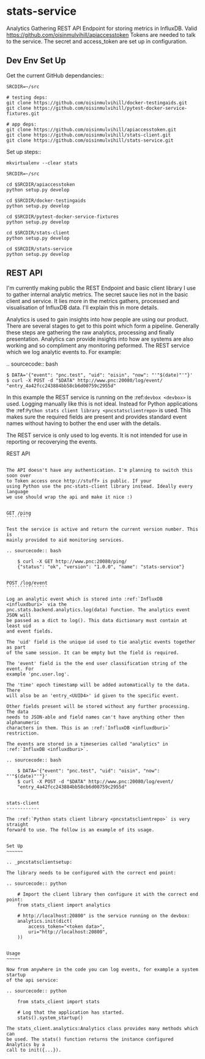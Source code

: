 stats-service
=============

Analytics Gathering REST API Endpoint for storing metrics in InfluxDB. Valid
https://github.com/oisinmulvihill/apiaccesstoken Tokens are needed to talk to
the service. The secret and access_token are set up in configuration.

Dev Env Set Up
--------------

Get the current GitHub dependancies::

    SRCDIR=~/src

    # testing deps:
    git clone https://github.com/oisinmulvihill/docker-testingaids.git
    git clone https://github.com/oisinmulvihill/pytest-docker-service-fixtures.git

    # app deps:
    git clone https://github.com/oisinmulvihill/apiaccesstoken.git
    git clone https://github.com/oisinmulvihill/stats-client.git
    git clone https://github.com/oisinmulvihill/stats-service.git

Set up steps::

    mkvirtualenv --clear stats

    SRCDIR=~/src

    cd $SRCDIR/apiaccesstoken
    python setup.py develop

    cd $SRCDIR/docker-testingaids
    python setup.py develop

    cd $SRCDIR/pytest-docker-service-fixtures
    python setup.py develop

    cd $SRCDIR/stats-client
    python setup.py develop

    cd $SRCDIR/stats-service
    python setup.py develop


REST API
--------

I'm currently making public the REST Endpoint and basic client library I use to
gather internal analytic metrics. The secret sauce lies not in the basic client
and service. It lies more in the metrics gathers, processed and visualisation
of InfluxDB data. I'll explain this in more details.

Analytics is used to gain insights into how people are using our product.
There are several stages to get to this point which form a pipeline. Generally
these steps are gathering the raw analytics, processing and finally
presentation. Analytics can provide insights into how are systems are also
working and so compliment any monitoring peformed. The REST service which we
log analytic events to. For example:

.. sourcecode:: bash

    $ DATA='{"event": "pnc.test", "uid": "oisin", "now": "'"$(date)"'"}'
    $ curl -X POST -d "$DATA" http://www.pnc:20080/log/event/
    "entry_4a42fcc243884bb58cb6d00759c2955d"

In this example the REST service is running on the :ref:`devbox <devbox>` is used.
Logging manually like this is not ideal. Instead for Python applications the
:ref:`Python stats client library <pncstatsclientrepo>` is used. This makes
sure the required fields are present and provides standard event names without
having to bother the end user with the details.

The REST service is only used to log events. It is not intended for use in
reporting or recoverying the events.


REST API
~~~~~~~~

The API doesn't have any authentication. I'm planning to switch this soon over
to Token access once http://stuff> is public. If your
using Python use the pnc-stats-client library instead. Ideally every language
we use should wrap the api and make it nice :)


GET /ping
`````````

Test the service is active and return the current version number. This is
mainly provided to aid monitoring services.

.. sourcecode:: bash

    $ curl -X GET http://www.pnc:20080/ping/
    {"status": "ok", "version": "1.0.0", "name": "stats-service"}


POST /log/event
```````````````

Log an analytic event which is stored into :ref:`InfluxDB <influxdburi>` via the
pnc.stats.backend.analytics.log(data) function. The analytics event JSON will
be passed as a dict to log(). This data dictionary must contain at least uid
and event fields.

The 'uid' field is the unique id used to tie analytic events together as part
of the same session. It can be empty but the field is required.

The 'event' field is the the end user classification string of the event. For
example 'pnc.user.log'.

The 'time' epoch timestamp will be added automatically to the data. There
will also be an 'entry_<UUID4>' id given to the specific event.

Other fields present will be stored without any further processing. The data
needs to JSON-able and field names can't have anything other then alphanumeric
characters in them. This is an :ref:`InfluxDB <influxdburi>` restriction.

The events are stored in a timeseries called "analytics" in :ref:`InfluxDB <influxdburi>`.

.. sourcecode:: bash

    $ DATA='{"event": "pnc.test", "uid": "oisin", "now": "'"$(date)"'"}'
    $ curl -X POST -d "$DATA" http://www.pnc:20080/log/event/
    "entry_4a42fcc243884bb58cb6d00759c2955d"


stats-client
------------

The :ref:`Python stats client library <pncstatsclientrepo>` is very straight
forward to use. The follow is an example of its usage.


Set Up
~~~~~~

.. _pncstatsclientsetup:

The library needs to be configured with the correct end point:

.. sourcecode:: python

    # Import the client library then configure it with the correct end point:
    from stats_client import analytics

    # http://localhost:20800" is the service running on the devbox:
    analytics.init(dict(
        access_token="<token data>",
        uri="http://localhost:20800",
    ))


Usage
~~~~~

Now from anywhere in the code you can log events, for example a system startup
of the api service:

.. sourcecode:: python

    from stats_client import stats

    # Log that the application has started.
    stats().system_startup()

The stats_client.analytics:Analytics class provides many methods which can
be used. The stats() function returns the instance configured Analytics by a
call to init({...}).
